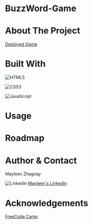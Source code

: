 # BuzzWord-Game

# About The Project
[Deployed Game](https://www.example.com)


# Built With
![HTML5](https://img.shields.io/badge/html5-%23E34F26.svg?style=for-the-badge&logo=html5&logoColor=white)

![CSS3](https://img.shields.io/badge/css3-%231572B6.svg?style=for-the-badge&logo=css3&logoColor=white)

![JavaScript](https://img.shields.io/badge/javascript-%23323330.svg?style=for-the-badge&logo=javascript&logoColor=%23F7DF1E)

# Usage
<!-- examples how project can be used. additional screenshots, code examples and demos -->


# Roadmap
<!-- Wireframe  -->


# Author & Contact
Mayleen Zhagnay


![Linkedin](https://img.shields.io/badge/LinkedIn-0077B5?style=for-the-badge&logo=linkedin&logoColor=white)    [Mayleen's LinkedIn](https://www.linkedin.com/in/mayleenzhagnay/)




# Acknowledgements
<!-- link the tutorials here  -->
[FreeCode Camp]("https://www.freecodecamp.org/news/build-a-wordle-clone-in-javascript/")
